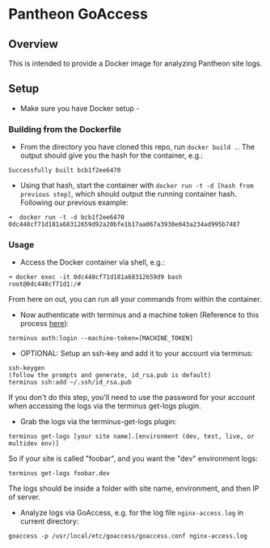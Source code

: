 # Pantheon GoAccess

## Overview
This is intended to provide a Docker image for analyzing Pantheon site logs.

## Setup
- Make sure you have Docker setup - 
### Building from the Dockerfile
- From the directory you have cloned this repo, run `docker build .`. The output should give you the hash for the container, e.g.:
```
Successfully built bcb1f2ee6470
```
- Using that hash, start the container with `docker run -t -d [hash from previous step]`, which should output the running container hash. Following our previous example:
```
➜  docker run -t -d bcb1f2ee6470
0dc448cf71d181a68312659d92a20bfe1b17aa067a3930e043a234ad995b7487
```


### Usage
- Access the Docker container via shell, e.g.:
```
➜ docker exec -it 0dc448cf71d181a68312659d9 bash
root@0dc448cf71d1:/#
```
From here on out, you can run all your commands from within the container.
- Now authenticate with terminus and a machine token (Reference to this process [here](https://pantheon.io/docs/machine-tokens)):
```
terminus auth:login --machine-token=[MACHINE_TOKEN]
```
- OPTIONAL: Setup an ssh-key and add it to your account via terminus:
```
ssh-keygen
(follow the prompts and generate, id_rsa.pub is default)
terminus ssh:add ~/.ssh/id_rsa.pub
```
If you don't do this step, you'll need to use the password for your account when accessing the logs via the terminus get-logs plugin.

- Grab the logs via the terminus-get-logs plugin:
```
terminus get-logs [your site name].[environment (dev, test, live, or multidev env)]
```
So if your site is called "foobar", and you want the "dev" environment logs:
```
terminus get-logs foobar.dev
```
The logs should be inside a folder with site name, environment, and then IP of server.
- Analyze logs via GoAccess, e.g. for the log file `nginx-access.log` in current directory:
```
goaccess -p /usr/local/etc/goaccess/goaccess.conf nginx-access.log
```

